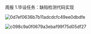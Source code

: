 周报
1.毕设任务：缺陷检测代码实现

![0d7ef0636b7b11adcdcfc49ee0dbdfe](https://github.com/user-attachments/assets/483e467d-66c8-4030-92db-60d6a61c5a95)
  
![c098c9a0f0679a3ebaf99f75d05df27](https://github.com/user-attachments/assets/1319f293-dbd1-4965-b335-c05ce665ad1a)

